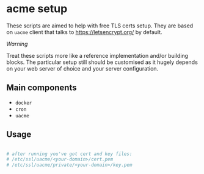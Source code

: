# acme setup

These scripts are aimed to help with free TLS certs setup.
They are based on `uacme` client that talks to https://letsencrypt.org/ by default.

*Warning*

Treat these scripts more like a reference implementation and/or building blocks. The particular setup still should be customised as it hugely depends on your web server of choice and your server configuration.

## Main components
 * `docker`
 * `cron`
 * `uacme`

## Usage

```bash

# after running you've got cert and key files:
# /etc/ssl/uacme/<your-domain>/cert.pem
# /etc/ssl/uacme/private/<your-domain>/key.pem
```
